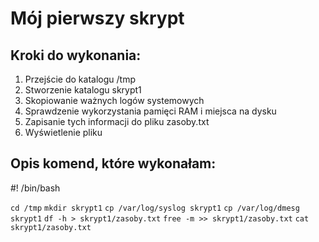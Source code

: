 # Mój pierwszy skrypt

## Kroki do wykonania:

1. Przejście do katalogu /tmp
2. Stworzenie katalogu skrypt1
3. Skopiowanie ważnych logów systemowych
4. Sprawdzenie wykorzystania pamięci RAM i miejsca na dysku
5. Zapisanie tych informacji do pliku zasoby.txt
6. Wyświetlenie pliku

## Opis komend, które wykonałam:

#! /bin/bash

`cd /tmp`
`mkdir skrypt1`
`cp /var/log/syslog skrypt1`
`cp /var/log/dmesg skrypt1`
`df -h > skrypt1/zasoby.txt`
`free -m >> skrypt1/zasoby.txt`
`cat skrypt1/zasoby.txt`